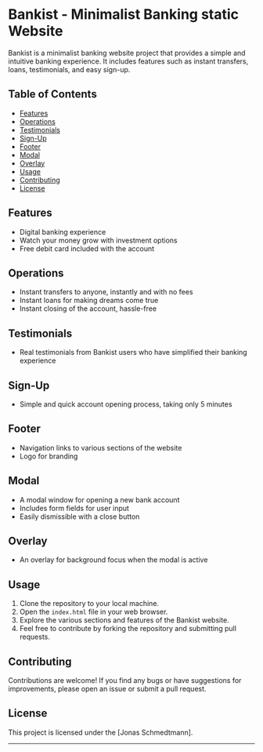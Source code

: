 
# Bankist - Minimalist Banking static Website

Bankist is a minimalist banking website project that provides a simple and intuitive banking experience. It includes features such as instant transfers, loans, testimonials, and easy sign-up.

## Table of Contents

- [Features](#features)
- [Operations](#operations)
- [Testimonials](#testimonials)
- [Sign-Up](#sign-up)
- [Footer](#footer)
- [Modal](#modal)
- [Overlay](#overlay)
- [Usage](#usage)
- [Contributing](#contributing)
- [License](#license)

## Features

- Digital banking experience
- Watch your money grow with investment options
- Free debit card included with the account

## Operations

- Instant transfers to anyone, instantly and with no fees
- Instant loans for making dreams come true
- Instant closing of the account, hassle-free

## Testimonials

- Real testimonials from Bankist users who have simplified their banking experience

## Sign-Up

- Simple and quick account opening process, taking only 5 minutes

## Footer

- Navigation links to various sections of the website
- Logo for branding

## Modal

- A modal window for opening a new bank account
- Includes form fields for user input
- Easily dismissible with a close button

## Overlay

- An overlay for background focus when the modal is active

## Usage

1. Clone the repository to your local machine.
2. Open the `index.html` file in your web browser.
3. Explore the various sections and features of the Bankist website.
4. Feel free to contribute by forking the repository and submitting pull requests.

## Contributing

Contributions are welcome! If you find any bugs or have suggestions for improvements, please open an issue or submit a pull request.

## License

This project is licensed under the [Jonas Schmedtmann].

---
